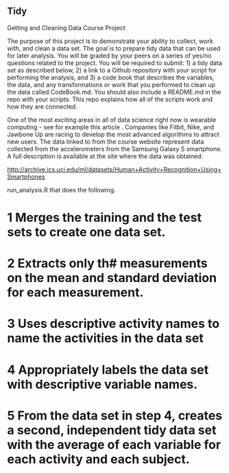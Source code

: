 ## Tidy

Getting and Cleaning Data Course Project

The purpose of this project is to demonstrate your ability to collect, work with, and clean a data set. The goal is to prepare tidy data that can be used for later analysis. You will be graded by your peers on a series of yes/no questions related to the project. You will be required to submit: 1) a tidy data set as described below, 2) a link to a Github repository with your script for performing the analysis, and 3) a code book that describes the variables, the data, and any transformations or work that you performed to clean up the data called CodeBook.md. You should also include a README.md in the repo with your scripts. This repo explains how all of the scripts work and how they are connected.

One of the most exciting areas in all of data science right now is wearable computing - see for example this article . Companies like Fitbit, Nike, and Jawbone Up are racing to develop the most advanced algorithms to attract new users. The data linked to from the course website represent data collected from the accelerometers from the Samsung Galaxy S smartphone. A full description is available at the site where the data was obtained:

http://archive.ics.uci.edu/ml/datasets/Human+Activity+Recognition+Using+Smartphones 

 run_analysis.R that does the following.

 #  1 Merges the training and the test sets to create one data set.
 #  2 Extracts only th# measurements on the mean and standard deviation for each measurement.
 #  3 Uses descriptive activity names to name the activities in the data set
 #  4 Appropriately labels the data set with descriptive variable names.
 #  5 From the data set in step 4, creates a second, independent tidy data set with the average of each variable for each activity and each subject.
